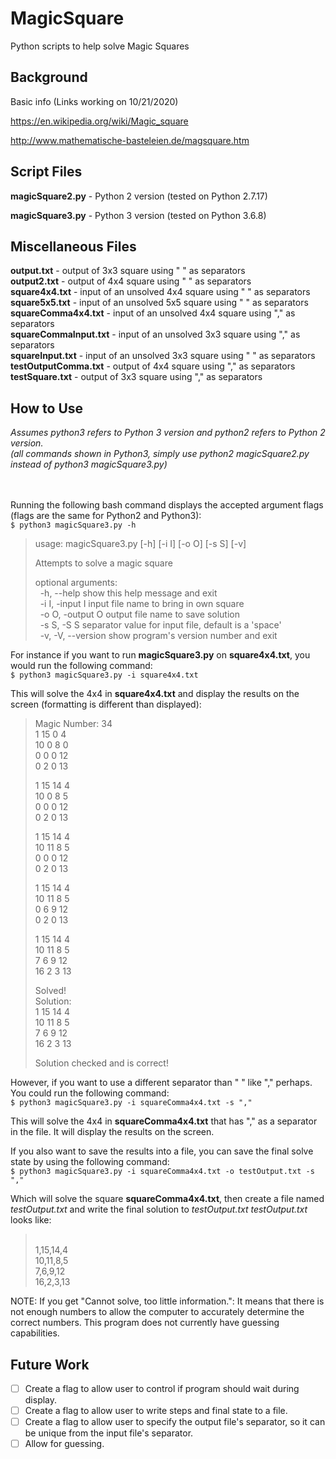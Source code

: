 # MagicSquare
Python scripts to help solve Magic Squares

## Background
Basic info (Links working on 10/21/2020)

https://en.wikipedia.org/wiki/Magic_square

http://www.mathematische-basteleien.de/magsquare.htm

## Script Files
**magicSquare2.py** - Python 2 version (tested on Python 2.7.17)

**magicSquare3.py** - Python 3 version (tested on Python 3.6.8)

## Miscellaneous Files
**output.txt** - output of 3x3 square using " " as separators
<br />**output2.txt** - output of 4x4 square using " " as separators
<br />**square4x4.txt** - input of an unsolved 4x4 square using " " as separators
<br />**square5x5.txt** - input of an unsolved 5x5 square using " " as separators
<br />**squareComma4x4.txt** - input of an unsolved 4x4 square using "," as separators
<br />**squareCommaInput.txt** - input of an unsolved 3x3 square using "," as separators
<br />**squareInput.txt** - input of an unsolved 3x3 square using " " as separators
<br />**testOutputComma.txt** - output of 4x4 square using "," as separators
<br />**testSquare.txt** - output of 3x3 square using "," as separators

## How to Use
*Assumes python3 refers to Python 3 version and python2 refers to Python 2 version.*
*<br />(all commands shown in Python3, simply use python2 magicSquare2.py instead of python3 magicSquare3.py)*

<br /><br />Running the following bash command displays the accepted argument flags (flags are the same for Python2 and Python3):
<br />`$ python3 magicSquare3.py -h`
>usage: magicSquare3.py [-h] [-i I] [-o O] [-s S] [-v]
>
>Attempts to solve a magic square
>
>optional arguments:
><br />&nbsp;&nbsp;-h, --help         show this help message and exit
><br />&nbsp;&nbsp;-i I, -input I     input file name to bring in own square
><br />&nbsp;&nbsp;-o O, -output O    output file name to save solution
><br />&nbsp;&nbsp;-s S, -S S         separator value for input file, default is a 'space'
><br />&nbsp;&nbsp;-v, -V, --version  show program's version number and exit


For instance if you want to run **magicSquare3.py** on **square4x4.txt**, you would run the following command:
<br />`$ python3 magicSquare3.py -i square4x4.txt`

This will solve the 4x4 in **square4x4.txt** and display the results on the screen (formatting is different than displayed):

>Magic Number: 34
><br /> 1 15  0  4 
><br />10  0  8  0 
><br /> 0  0  0 12 
><br /> 0  2  0 13 
>
> 1 15 14  4 
><br />10  0  8  5 
><br /> 0  0  0 12 
><br /> 0  2  0 13 
>
> 1 15 14  4 
><br />10 11  8  5 
><br /> 0  0  0 12 
><br /> 0  2  0 13 
>
> 1 15 14  4 
><br />10 11  8  5 
><br /> 0  6  9 12 
><br /> 0  2  0 13 
>
> 1 15 14  4 
><br />10 11  8  5 
><br /> 7  6  9 12 
><br />16  2  3 13 
>
>Solved!
><br />Solution: 
><br /> 1 15 14  4 
><br />10 11  8  5 
><br /> 7  6  9 12 
><br />16  2  3 13 
>
>Solution checked and is correct!

However, if you want to use a different separator than " " like "," perhaps. You could run the following command:
<br />`$ python3 magicSquare3.py -i squareComma4x4.txt -s ","`

This will solve the 4x4 in **squareComma4x4.txt** that has "," as a separator in the file. It will display the results on the screen.

If you also want to save the results into a file, you can save the final solve state by using the following command:
<br />`$ python3 magicSquare3.py -i squareComma4x4.txt -o testOutput.txt -s ","`

Which will solve the square **squareComma4x4.txt**, then create a file named *testOutput.txt* and write the final solution to *testOutput.txt*
*testOutput.txt* looks like:
><br />1,15,14,4
><br />10,11,8,5
><br />7,6,9,12
><br />16,2,3,13


NOTE: If you get "Cannot solve, too little information.": It means that there is not enough numbers to allow the computer to accurately determine the correct numbers. This program does not currently have guessing capabilities.


## Future Work
- [ ] Create a flag to allow user to control if program should wait during display.
- [ ] Create a flag to allow user to write steps and final state to a file.
- [ ] Create a flag to allow user to specify the output file's separator, so it can be unique from the input file's separator.
- [ ] Allow for guessing.
